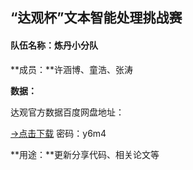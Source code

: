 ## “达观杯”文本智能处理挑战赛 

#### 队伍名称：炼丹小分队

**成员：**许涵博、童浩、张涛

**数据：** 

达观官方数据百度网盘地址：

[→点击下载](https://pan.baidu.com/s/13IMDPMz0rf8kM1JAea53uQ)   密码：y6m4



**用途：**更新分享代码、相关论文等